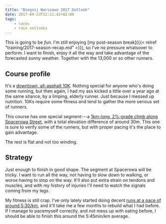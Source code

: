 ```yaml
---
title: "Biegnij Warszawo 2017 Outlook"
date: 2017-09-23T12:11:42+02:00
tags:
    - races
    - race outlooks
---
```


This is going to be _fun_. I'm still enjoying [my post-season break]({{< relref "training/2017-season-recap.md" >}}), so I've no pressure whatsover to perform. I want to finish, enjoy it all the way and take advantage of the forecasted sunny weather. Together with the 13,000 or so other runners.

<!--more-->

## Course profile

It's a [downtown, all-asphalt 10K][biegnij-warszaw-trasa]. Nothing special for anyone who's doing some running, but then again, I had my ass kicked a little over a year ago at the same sitance, by a limping, elderly runner. Just because I messed up nutrition. 10Ks require some fitness and tend to gather the more serious set of runners.

This course has one special segment---a [1km-long, 2%-grade climb along Spacerowa Street][strava-spacerowa], with a total elevation difference of around 30m. This one is sure to verify some of the runners, but with proper pacing it's the place to gain advantage.

The rest is flat and not too winding.

## Strategy

Just enough to finish in good shape. The segment at Spacerowa will be tricky. I want to run all the way, not having to slow down to walking, or worse having to stop on the way. It'll also put extra strain on tendons and muscles, and with my history of injuries I'll need to watch the signals coming from my legs.

My fitness is still crap. I've only lately started doing decent [runs at a pace of around 5:30/km][strava-sep-21-run], and it'll take me a few months to rebuild what I had before. If I manage to pacemyself correctly, and not mess up with eating before, I should be able to finish this around the 5:45min/km average.

[strava-spacerowa]: https://www.strava.com/segments/5699635
[biegnij-warszaw-trasa]: https://www.biegnijwarszawo.pl/biegnij-warszawo/trasa-biegu/
[strava-sep-21-run]: https://www.strava.com/activities/1194927024
